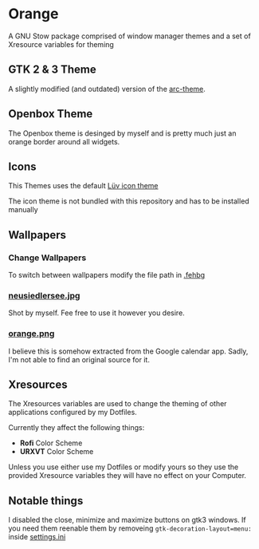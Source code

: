 Orange
===

A GNU Stow package comprised of window manager themes and a set of Xresource variables for theming

## GTK 2 & 3 Theme

A slightly modified (and outdated) version of the [arc-theme](https://github.com/horst3180/arc-theme).

## Openbox Theme

The Openbox theme is desinged by myself and is pretty much just an orange border around all widgets.

## Icons
This Themes uses the default [Lüv icon theme](https://github.com/Nitrux/luv-icon-theme)

The icon theme is not bundled with this repository and has to be installed manually

## Wallpapers

### Change Wallpapers

To switch between wallpapers modify the file path in [.fehbg](./.fehbg)

### [neusiedlersee.jpg](./neusiedlersee.jpg)

Shot by myself. Fee free to use it however you desire.

### [orange.png](./orange.png)

I believe this is somehow extracted from the Google calendar app. Sadly, I'm not able to find an original source for it.

## Xresources

The Xresources variables are used to change the theming of other applications configured by my Dotfiles.

Currently they affect the following things:

- **Rofi** Color Scheme
- **URXVT** Color Scheme

Unless you use either use my Dotfiles or modify yours so they use the provided Xresource variables they will have no effect on your Computer.

## Notable things

I disabled the close, minimize and maximize buttons on gtk3 windows. If you need them reenable them by removeing `gtk-decoration-layout=menu:` inside [settings.ini](./gtk-3.0/settings.ini)